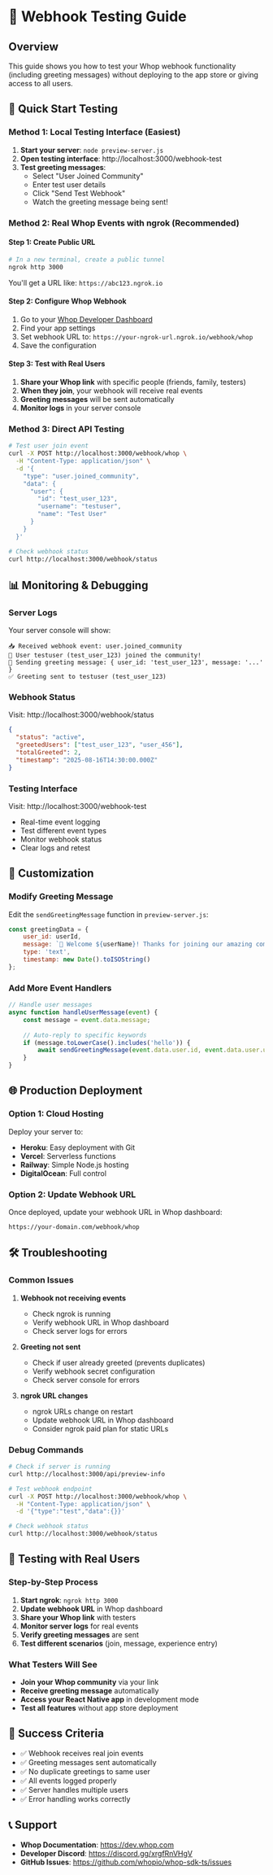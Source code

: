 # 🧪 Webhook Testing Guide

## Overview
This guide shows you how to test your Whop webhook functionality (including greeting messages) without deploying to the app store or giving access to all users.

## 🚀 Quick Start Testing

### Method 1: Local Testing Interface (Easiest)
1. **Start your server**: `node preview-server.js`
2. **Open testing interface**: http://localhost:3000/webhook-test
3. **Test greeting messages**: 
   - Select "User Joined Community"
   - Enter test user details
   - Click "Send Test Webhook"
   - Watch the greeting message being sent!

### Method 2: Real Whop Events with ngrok (Recommended)

#### Step 1: Create Public URL
```bash
# In a new terminal, create a public tunnel
ngrok http 3000
```

You'll get a URL like: `https://abc123.ngrok.io`

#### Step 2: Configure Whop Webhook
1. Go to your [Whop Developer Dashboard](https://whop.com/dashboard/developer)
2. Find your app settings
3. Set webhook URL to: `https://your-ngrok-url.ngrok.io/webhook/whop`
4. Save the configuration

#### Step 3: Test with Real Users
1. **Share your Whop link** with specific people (friends, family, testers)
2. **When they join**, your webhook will receive real events
3. **Greeting messages** will be sent automatically
4. **Monitor logs** in your server console

### Method 3: Direct API Testing
```bash
# Test user join event
curl -X POST http://localhost:3000/webhook/whop \
  -H "Content-Type: application/json" \
  -d '{
    "type": "user.joined_community",
    "data": {
      "user": {
        "id": "test_user_123",
        "username": "testuser",
        "name": "Test User"
      }
    }
  }'

# Check webhook status
curl http://localhost:3000/webhook/status
```

## 📊 Monitoring & Debugging

### Server Logs
Your server console will show:
```
📥 Received webhook event: user.joined_community
🎉 User testuser (test_user_123) joined the community!
📨 Sending greeting message: { user_id: 'test_user_123', message: '...' }
✅ Greeting sent to testuser (test_user_123)
```

### Webhook Status
Visit: http://localhost:3000/webhook/status
```json
{
  "status": "active",
  "greetedUsers": ["test_user_123", "user_456"],
  "totalGreeted": 2,
  "timestamp": "2025-08-16T14:30:00.000Z"
}
```

### Testing Interface
Visit: http://localhost:3000/webhook-test
- Real-time event logging
- Test different event types
- Monitor webhook status
- Clear logs and retest

## 🔧 Customization

### Modify Greeting Message
Edit the `sendGreetingMessage` function in `preview-server.js`:

```javascript
const greetingData = {
    user_id: userId,
    message: `🎉 Welcome ${userName}! Thanks for joining our amazing community! 🚀`,
    type: 'text',
    timestamp: new Date().toISOString()
};
```

### Add More Event Handlers
```javascript
// Handle user messages
async function handleUserMessage(event) {
    const message = event.data.message;
    
    // Auto-reply to specific keywords
    if (message.toLowerCase().includes('hello')) {
        await sendGreetingMessage(event.data.user.id, event.data.user.username);
    }
}
```

## 🌐 Production Deployment

### Option 1: Cloud Hosting
Deploy your server to:
- **Heroku**: Easy deployment with Git
- **Vercel**: Serverless functions
- **Railway**: Simple Node.js hosting
- **DigitalOcean**: Full control

### Option 2: Update Webhook URL
Once deployed, update your webhook URL in Whop dashboard:
```
https://your-domain.com/webhook/whop
```

## 🛠️ Troubleshooting

### Common Issues

1. **Webhook not receiving events**
   - Check ngrok is running
   - Verify webhook URL in Whop dashboard
   - Check server logs for errors

2. **Greeting not sent**
   - Check if user already greeted (prevents duplicates)
   - Verify webhook secret configuration
   - Check server console for errors

3. **ngrok URL changes**
   - ngrok URLs change on restart
   - Update webhook URL in Whop dashboard
   - Consider ngrok paid plan for static URLs

### Debug Commands
```bash
# Check if server is running
curl http://localhost:3000/api/preview-info

# Test webhook endpoint
curl -X POST http://localhost:3000/webhook/whop \
  -H "Content-Type: application/json" \
  -d '{"type":"test","data":{}}'

# Check webhook status
curl http://localhost:3000/webhook/status
```

## 📱 Testing with Real Users

### Step-by-Step Process
1. **Start ngrok**: `ngrok http 3000`
2. **Update webhook URL** in Whop dashboard
3. **Share your Whop link** with testers
4. **Monitor server logs** for real events
5. **Verify greeting messages** are sent
6. **Test different scenarios** (join, message, experience entry)

### What Testers Will See
- **Join your Whop community** via your link
- **Receive greeting message** automatically
- **Access your React Native app** in development mode
- **Test all features** without app store deployment

## 🎯 Success Criteria
- ✅ Webhook receives real join events
- ✅ Greeting messages sent automatically
- ✅ No duplicate greetings to same user
- ✅ All events logged properly
- ✅ Server handles multiple users
- ✅ Error handling works correctly

## 📞 Support
- **Whop Documentation**: https://dev.whop.com
- **Developer Discord**: https://discord.gg/xrgfRnVHgV
- **GitHub Issues**: https://github.com/whopio/whop-sdk-ts/issues
